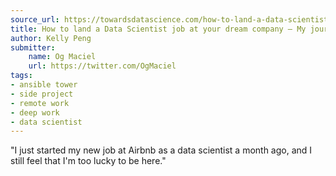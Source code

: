 ```yaml
---
source_url: https://towardsdatascience.com/how-to-land-a-data-scientist-job-at-your-dream-company-my-journey-to-airbnb-f6a1e99892e8
title: How to land a Data Scientist job at your dream company — My journey to Airbnb
author: Kelly Peng
submitter:
    name: Og Maciel
    url: https://twitter.com/OgMaciel
tags:
- ansible tower
- side project
- remote work
- deep work
- data scientist
---
```


"I just started my new job at Airbnb as a data scientist a month ago, and I still feel that I'm too lucky to be here." 
